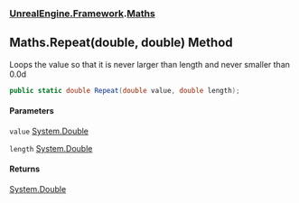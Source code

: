 ### [UnrealEngine.Framework](./UnrealEngine-Framework.md 'UnrealEngine.Framework').[Maths](./Maths.md 'UnrealEngine.Framework.Maths')
## Maths.Repeat(double, double) Method
Loops the value so that it is never larger than length and never smaller than 0.0d  
```csharp
public static double Repeat(double value, double length);
```
#### Parameters
<a name='UnrealEngine-Framework-Maths-Repeat(double_double)-value'></a>
`value` [System.Double](https://docs.microsoft.com/en-us/dotnet/api/System.Double 'System.Double')  
  
<a name='UnrealEngine-Framework-Maths-Repeat(double_double)-length'></a>
`length` [System.Double](https://docs.microsoft.com/en-us/dotnet/api/System.Double 'System.Double')  
  
#### Returns
[System.Double](https://docs.microsoft.com/en-us/dotnet/api/System.Double 'System.Double')  
